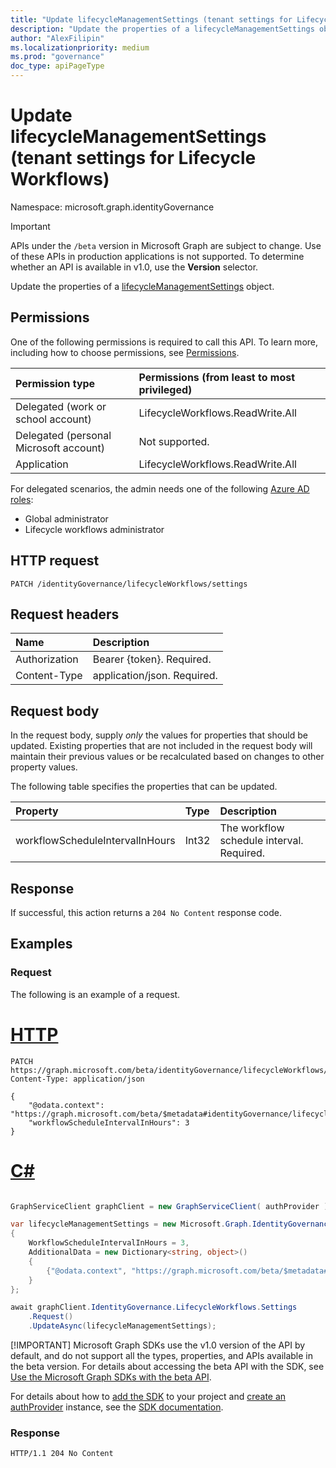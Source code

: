 ```yaml
---
title: "Update lifecycleManagementSettings (tenant settings for Lifecycle Workflows)"
description: "Update the properties of a lifecycleManagementSettings object."
author: "AlexFilipin"
ms.localizationpriority: medium
ms.prod: "governance"
doc_type: apiPageType
---
```


# Update lifecycleManagementSettings (tenant settings for Lifecycle Workflows)

Namespace: microsoft.graph.identityGovernance

> [!IMPORTANT]
> APIs under the `/beta` version in Microsoft Graph are subject to change. Use of these APIs in production applications is not supported. To determine whether an API is available in v1.0, use the **Version** selector.

Update the properties of a [lifecycleManagementSettings](../resources/identitygovernance-lifecyclemanagementsettings.md) object.

## Permissions

One of the following permissions is required to call this API. To learn more, including how to choose permissions, see [Permissions](/graph/permissions-reference).

|Permission type|Permissions (from least to most privileged)|
|:---|:---|
|Delegated (work or school account)|LifecycleWorkflows.ReadWrite.All|
|Delegated (personal Microsoft account)|Not supported.|
|Application|LifecycleWorkflows.ReadWrite.All|

For delegated scenarios, the admin needs one of the following [Azure AD roles](/azure/active-directory/users-groups-roles/directory-assign-admin-roles#available-roles):

- Global administrator
- Lifecycle workflows administrator

## HTTP request

<!-- {
  "blockType": "ignored"
}
-->
``` http
PATCH /identityGovernance/lifecycleWorkflows/settings
```

## Request headers

|Name|Description|
|:---|:---|
|Authorization|Bearer {token}. Required.|
|Content-Type|application/json. Required.|

## Request body

In the request body, supply *only* the values for properties that should be updated. Existing properties that are not included in the request body will maintain their previous values or be recalculated based on changes to other property values.

The following table specifies the properties that can be updated.

|Property|Type|Description|
|:---|:---|:---|
|workflowScheduleIntervalInHours|Int32|The workflow schedule interval. Required.|

## Response

If successful, this action returns a `204 No Content` response code.

## Examples

### Request

The following is an example of a request.

# [HTTP](#tab/http)
<!-- {
  "blockType": "request",
  "name": "lifecycleworkflows_update_lifecyclemanagementsettings"
}
-->
``` http
PATCH https://graph.microsoft.com/beta/identityGovernance/lifecycleWorkflows/settings
Content-Type: application/json

{
    "@odata.context": "https://graph.microsoft.com/beta/$metadata#identityGovernance/lifecycleWorkflows/settings/$entity",
    "workflowScheduleIntervalInHours": 3
}
```

# [C#](#tab/csharp)

```csharp

GraphServiceClient graphClient = new GraphServiceClient( authProvider );

var lifecycleManagementSettings = new Microsoft.Graph.IdentityGovernance.LifecycleManagementSettings
{
	WorkflowScheduleIntervalInHours = 3,
	AdditionalData = new Dictionary<string, object>()
	{
		{"@odata.context", "https://graph.microsoft.com/beta/$metadata#identityGovernance/lifecycleWorkflows/settings/$entity"}
	}
};

await graphClient.IdentityGovernance.LifecycleWorkflows.Settings
	.Request()
	.UpdateAsync(lifecycleManagementSettings);

```


 [!IMPORTANT]
 Microsoft Graph SDKs use the v1.0 version of the API by default, and do not support all the types, properties, and APIs available in the beta version. For details about accessing the beta API with the SDK, see [Use the Microsoft Graph SDKs with the beta API](/graph/sdks/use-beta).

 For details about how to [add the SDK](/graph/sdks/sdk-installation) to your project and [create an authProvider](/graph/sdks/choose-authentication-providers) instance, see the [SDK documentation](/graph/sdks/sdks-overview).

### Response
<!-- {
  "blockType": "response",
  "truncated": true
}
-->
``` http
HTTP/1.1 204 No Content
```
